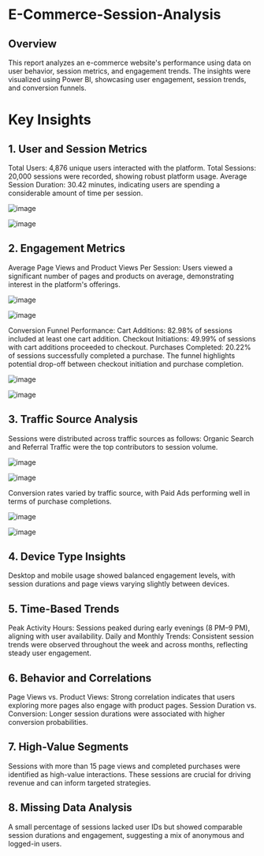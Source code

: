 # E-Commerce-Session-Analysis
## Overview
This report analyzes an e-commerce website's performance using data on user behavior, session metrics, and engagement trends. The insights were visualized using Power BI, showcasing user engagement, session trends, and conversion funnels.

# Key Insights
## 1. User and Session Metrics
Total Users: 4,876 unique users interacted with the platform.
Total Sessions: 20,000 sessions were recorded, showing robust platform usage.
Average Session Duration: 30.42 minutes, indicating users are spending a considerable amount of time per session.

![image](https://github.com/user-attachments/assets/a0d94ed1-2c05-4ef6-9292-bb4c9e070511)

![image](https://github.com/user-attachments/assets/7581a499-b297-4039-9514-51c3fa7962ca)

## 2. Engagement Metrics
Average Page Views and Product Views Per Session:
Users viewed a significant number of pages and products on average, demonstrating interest in the platform's offerings.

![image](https://github.com/user-attachments/assets/dc718f8e-1698-47ee-bb82-e2972e640d41)

![image](https://github.com/user-attachments/assets/dd007134-0da3-4a3e-958d-ba847de74e47)

Conversion Funnel Performance:
Cart Additions: 82.98% of sessions included at least one cart addition.
Checkout Initiations: 49.99% of sessions with cart additions proceeded to checkout.
Purchases Completed: 20.22% of sessions successfully completed a purchase.
The funnel highlights potential drop-off between checkout initiation and purchase completion.

![image](https://github.com/user-attachments/assets/27a00615-3458-4aa2-a708-45c8e27c2b26)

![image](https://github.com/user-attachments/assets/d719dfa1-35c7-44ce-98b9-2a708dd32136)

## 3. Traffic Source Analysis
Sessions were distributed across traffic sources as follows:
Organic Search and Referral Traffic were the top contributors to session volume.

![image](https://github.com/user-attachments/assets/4e84cf02-3a54-4e55-a1e4-c156dbb110f3)

![image](https://github.com/user-attachments/assets/4b280620-5f7c-46b8-97a4-d9f09cc373f5)


Conversion rates varied by traffic source, with Paid Ads performing well in terms of purchase completions.

![image](https://github.com/user-attachments/assets/0f69cf9c-eec8-4dea-bcb5-e0bc7bd4fd1b)

![image](https://github.com/user-attachments/assets/727a88a6-e3be-4f7b-beae-aca651ff357f)

## 4. Device Type Insights
Desktop and mobile usage showed balanced engagement levels, with session durations and page views varying slightly between devices.

## 5. Time-Based Trends
Peak Activity Hours: Sessions peaked during early evenings (8 PM–9 PM), aligning with user availability.
Daily and Monthly Trends: Consistent session trends were observed throughout the week and across months, reflecting steady user engagement.

## 6. Behavior and Correlations
Page Views vs. Product Views: Strong correlation indicates that users exploring more pages also engage with product pages.
Session Duration vs. Conversion: Longer session durations were associated with higher conversion probabilities.

## 7. High-Value Segments
Sessions with more than 15 page views and completed purchases were identified as high-value interactions. These sessions are crucial for driving revenue and can inform targeted strategies.

## 8. Missing Data Analysis
A small percentage of sessions lacked user IDs but showed comparable session durations and engagement, suggesting a mix of anonymous and logged-in users.
